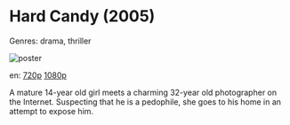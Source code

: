 # Hard Candy (2005)

Genres: drama, thriller

![poster](http://image.tmdb.org/t/p/w500/1xInhmQVOOVS7xFT5DthpIwUTDI.jpg)

en:
  [720p](magnet:?xt=urn:btih:0E586F7C1A07E0FFD6CABF68FCE6AC7E1B4B2C24&tr=udp://glotorrents.pw:6969/announce&tr=udp://tracker.opentrackr.org:1337/announce&tr=udp://torrent.gresille.org:80/announce&tr=udp://tracker.openbittorrent.com:80&tr=udp://tracker.coppersurfer.tk:6969&tr=udp://tracker.leechers-paradise.org:6969&tr=udp://p4p.arenabg.ch:1337&tr=udp://tracker.internetwarriors.net:1337)
  [1080p](magnet:?xt=urn:btih:d3bc319a4e79d64a7af419ebeac54abb117eea8e&dn=Hard+Candy+%282005%29+1080p+BrRip+x264+-+YIFY&tr=udp%3A%2F%2Ftracker.openbittorrent.com%3A80%2Fannounce&tr=udp%3A%2F%2Fglotorrents.pw%3A6969%2Fannounce&tr=udp%3A%2F%2Ftracker.openbittorrent.com%3A80%2Fannounce&tr=udp%3A%2F%2Ftracker.opentrackr.org%3A1337%2Fannounce&tr=udp%3A%2F%2Fzer0day.to%3A1337%2Fannounce&tr=udp%3A%2F%2Ftracker.coppersurfer.tk%3A6969%2Fannounce)
  


A mature 14-year old girl meets a charming 32-year old photographer on the Internet. Suspecting that he is a pedophile, she goes to his home in an attempt to expose him.